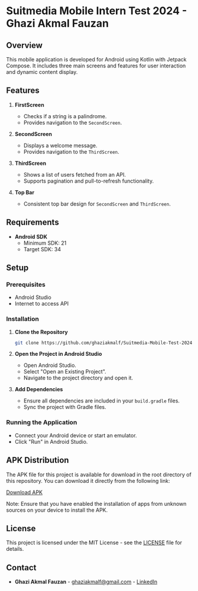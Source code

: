 # Suitmedia Mobile Intern Test 2024 - Ghazi Akmal Fauzan

## Overview

This mobile application is developed for Android using Kotlin with Jetpack Compose. It includes three main screens and features for user interaction and dynamic content display.

## Features

1. **FirstScreen**
   - Checks if a string is a palindrome.
   - Provides navigation to the `SecondScreen`.

2. **SecondScreen**
   - Displays a welcome message.
   - Provides navigation to the `ThirdScreen`.

3. **ThirdScreen**
   - Shows a list of users fetched from an API.
   - Supports pagination and pull-to-refresh functionality.

4. **Top Bar**
   - Consistent top bar design for `SecondScreen` and `ThirdScreen`.

## Requirements

- **Android SDK**
  - Minimum SDK: 21
  - Target SDK: 34

## Setup

### Prerequisites

- Android Studio
- Internet to access API

### Installation

1. **Clone the Repository**

   ```bash
   git clone https://github.com/ghaziakmalf/Suitmedia-Mobile-Test-2024.git
   ```

2. **Open the Project in Android Studio**

   - Open Android Studio.
   - Select "Open an Existing Project".
   - Navigate to the project directory and open it.

3. **Add Dependencies**

   - Ensure all dependencies are included in your `build.gradle` files.
   - Sync the project with Gradle files.

### Running the Application

- Connect your Android device or start an emulator.
- Click "Run" in Android Studio.

## APK Distribution

The APK file for this project is available for download in the root directory of this repository. You can download it directly from the following link:

[Download APK](https://github.com/ghaziakmalf/Suitmedia-Mobile-Test-2024/raw/main/Ghazi_SuitmediaInternMobileApp2024.apk)

Note: Ensure that you have enabled the installation of apps from unknown sources on your device to install the APK.

## License

This project is licensed under the MIT License - see the [LICENSE](LICENSE) file for details.

## Contact

- **Ghazi Akmal Fauzan** - ghaziakmalf@gmail.com - [LinkedIn](https://www.linkedin.com/in/ghazi-akmal-fauzan/)
